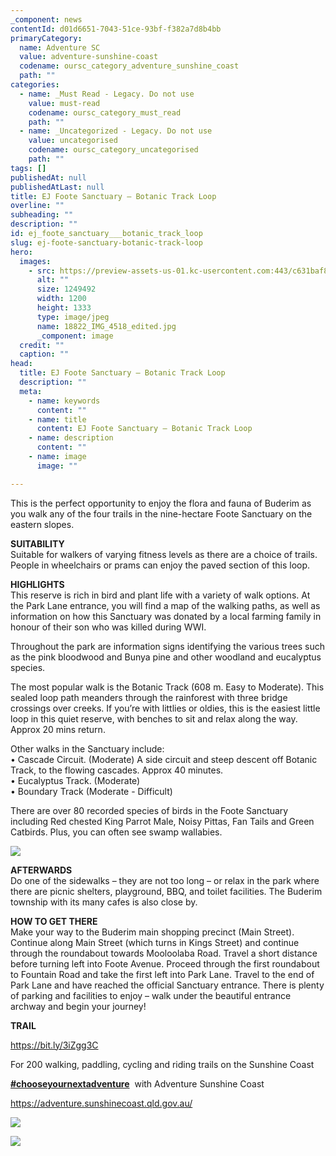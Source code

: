 ```yaml
---
_component: news
contentId: d01d6651-7043-51ce-93bf-f382a7d8b4bb
primaryCategory:
  name: Adventure SC
  value: adventure-sunshine-coast
  codename: oursc_category_adventure_sunshine_coast
  path: ""
categories:
  - name: _Must Read - Legacy. Do not use
    value: must-read
    codename: oursc_category_must_read
    path: ""
  - name: _Uncategorized - Legacy. Do not use
    value: uncategorised
    codename: oursc_category_uncategorised
    path: ""
tags: []
publishedAt: null
publishedAtLast: null
title: EJ Foote Sanctuary – Botanic Track Loop
overline: ""
subheading: ""
description: ""
id: ej_foote_sanctuary___botanic_track_loop
slug: ej-foote-sanctuary-botanic-track-loop
hero:
  images:
    - src: https://preview-assets-us-01.kc-usercontent.com:443/c631baf8-1b46-001f-580c-d0001b68b4a8/8cac2455-92aa-4d6f-8f12-91a613c55f92/18822_IMG_4518_edited.jpg
      alt: ""
      size: 1249492
      width: 1200
      height: 1333
      type: image/jpeg
      name: 18822_IMG_4518_edited.jpg
      _component: image
  credit: ""
  caption: ""
head:
  title: EJ Foote Sanctuary – Botanic Track Loop
  description: ""
  meta:
    - name: keywords
      content: ""
    - name: title
      content: EJ Foote Sanctuary – Botanic Track Loop
    - name: description
      content: ""
    - name: image
      image: ""

---
```

This is the perfect opportunity to enjoy the flora and fauna of Buderim as you walk any of the four trails in the nine-hectare Foote Sanctuary on the eastern slopes.

**SUITABILITY**\
Suitable for walkers of varying fitness levels as there are a choice of trails. People in wheelchairs or prams can enjoy the paved section of this loop.

**HIGHLIGHTS**\
This reserve is rich in bird and plant life with a variety of walk options. At the Park Lane entrance, you will find a map of the walking paths, as well as information on how this Sanctuary was donated by a local farming family in honour of their son who was killed during WWI.

Throughout the park are information signs identifying the various trees such as the pink bloodwood and Bunya pine and other woodland and eucalyptus species.

The most popular walk is the Botanic Track (608 m. Easy to Moderate). This sealed loop path meanders through the rainforest with three bridge crossings over creeks. If you’re with littlies or oldies, this is the easiest little loop in this quiet reserve, with benches to sit and relax along the way. Approx 20 mins return.

Other walks in the Sanctuary include:\
• Cascade Circuit. (Moderate) A side circuit and steep descent off Botanic Track, to the flowing cascades. Approx 40 minutes.\
• Eucalyptus Track. (Moderate)\
• Boundary Track (Moderate - Difficult)

There are over 80 recorded species of birds in the Foote Sanctuary including Red chested King Parrot Male, Noisy Pittas, Fan Tails and Green Catbirds. Plus, you can often see swamp wallabies.

![](https://preview-assets-us-01.kc-usercontent.com:443/c631baf8-1b46-001f-580c-d0001b68b4a8/795e148c-0c20-45d1-9c16-3c81c25dff57/18822_IMG_4528_edited-922x1024.jpg)

**AFTERWARDS**\
Do one of the sidewalks – they are not too long – or relax in the park where there are picnic shelters, playground, BBQ, and toilet facilities. The Buderim township with its many cafes is also close by.

**HOW TO GET THERE**\
Make your way to the Buderim main shopping precinct (Main Street). Continue along Main Street (which turns in Kings Street) and continue through the roundabout towards Mooloolaba Road. Travel a short distance before turning left into Foote Avenue. Proceed through the first roundabout to Fountain Road and take the first left into Park Lane. Travel to the end of Park Lane and have reached the official Sanctuary entrance. There is plenty of parking and facilities to enjoy – walk under the beautiful entrance archway and begin your journey!

**TRAIL**

<https://bit.ly/3iZgg3C>


For 200 walking, paddling, cycling and riding trails on the Sunshine Coast 

[**#chooseyournextadventure**](https://www.facebook.com/hashtag/chooseyournextadventure?__eep__=6&__tn__=*NK*F)
 with Adventure Sunshine Coast 

<https://adventure.sunshinecoast.qld.gov.au/>


![](https://preview-assets-us-01.kc-usercontent.com:443/c631baf8-1b46-001f-580c-d0001b68b4a8/828e1072-f4aa-443e-9e36-08ffe8b132ed/18822_IMG_4517_edited-922x1024.jpg)

![](https://preview-assets-us-01.kc-usercontent.com:443/c631baf8-1b46-001f-580c-d0001b68b4a8/764e607e-79d9-48de-aad9-6dfef84480b8/Capture-1-1024x814.png)
